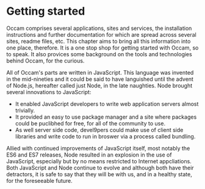 # Getting started

Occam comprises several applications, sites and services, the installation instructions and further documentation for which are spread across several sites, readme files, etc.
This chapter aims to bring all this information into one place, therefore.
It is a one stop shop for getting started with Occam, so to speak.
It also provices some background on the tools and technologies behind Occam, for the curious.

All of Occam's parts are written in JavaScript.
This language was invented in the mid-nineties and it could be said to have languished until the advent of Node.js, hereafter called just Node, in the late naughties.
Node brought several innovations to JavaScript:

* It enabled JavaScript developers to write web application servers almost trivially.
* It provided an easy to use package manager and a site where packages could be puclibhed for free, for all of the community to use.
* As well server side code, devel9pers could make use of client side libraries and write code to run in broswer via a process called bundling.

Allied with continued improvements of JavaScript itself, most notably the ES6 and ES7 releases, Node resulted in an explosion in the use of JavaScript, especially but by no means restricted to Internet appcliations.
Both JavaScript and Node continue to evolve and although both have their detractors, it is safe to say that they will be with us, and in a healthy state, for the foreseeable future.
